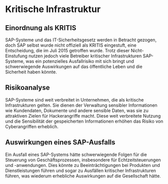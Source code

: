 # Kritische Infrastruktur


## Einordnung als KRITIS

SAP-Systeme und das IT-Sicherheitsgesetz werden in Betracht gezogen, doch SAP selbst wurde nicht offiziell als KRITIS eingestuft, eine Entscheidung, die im Juli 2015 getroffen wurde. Trotz dieser Nicht-Einstufung nutzen jedoch viele Betreiber kritischer Infrastrukturen SAP-Systeme, was ein potenzielles Ausfallrisiko mit sich bringt und schwerwiegende Auswirkungen auf das öffentliche Leben und die Sicherheit haben könnte.

## Risikoanalyse

SAP-Systeme sind weit verbreitet in Unternehmen, die als kritische Infrastrukturen gelten. Sie dienen der Verwaltung sensibler Informationen wie Kundendaten, Dokumente und andere sensible Daten, was sie zu attraktiven Zielen für Hackerangriffe macht. Diese weit verbreitete Nutzung und die Sensibilität der gespeicherten Informationen erhöhen das Risiko von Cyberangriffen erheblich.

## Auswirkungen eines SAP-Ausfalls

Ein Ausfall eines SAP-Systems hätte schwerwiegende Folgen für die Steuerung von Geschäftsprozessen, insbesondere für Echtzeitsteuerungen und -anwendungen. Dies könnte zu Beeinträchtigungen bei Produkten und Dienstleistungen führen und sogar zu Ausfällen kritischer Infrastrukturen führen, was wiederum erhebliche Auswirkungen auf die Gesellschaft hätte.